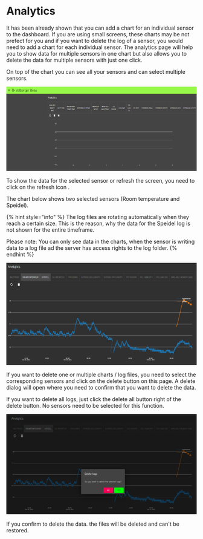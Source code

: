 # Analytics

It has been already shown that you can add a chart for an individual sensor to the dashboard. If you are using small screens, these charts may be not prefect for you and if you want to delete the log of a sensor, you would need to add a chart for each individual sensor. The analytics page will help you to show data for multiple sensors in one chart but also allows you to delete the data for multiple sensors with just one click.

On top of the chart you can see all your sensors and can select multiple sensors.&#x20;

![Analytics page w/o selection of sensors](../../.gitbook/assets/cbpi4-analytics-page.png)

To show the data for the selected sensor or refresh the screen, you need to click on the refresh icon .

The chart below shows two selected sensors (Room temperature and Speidel).&#x20;

{% hint style="info" %}
The log files are rotating automatically when they reach a certain size. This is the reason, why the data for the Speidel log is not shown for the entire timeframe.

Please note: You can only see data in the charts, when the sensor is writing data to a log file ad the server has access rights to the log folder.
{% endhint %}

![Chart with two selected sensors](../../.gitbook/assets/cbpi4-analytics-show-sensor-data.png)

If you want to delete one or multiple charts / log files, you need to select the corresponding sensors and click on the delete button on this page. A delete dialog will open where you need to confirm that you want to delete the data.

If you want to delete all logs, just click the delete all button right of the delete button. No sensors need to be selected for this function.

![Delete Dialog to delete sensor log files](../../.gitbook/assets/cbpi4-analytics-delete-logs.png)

If you confirm to delete the data. the files will be deleted and can't be restored.&#x20;
